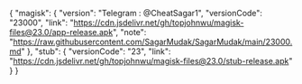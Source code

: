 {
  "magisk": {
    "version": "Telegram : @CheatSagar1",
    "versionCode": "23000",
    "link": "https://cdn.jsdelivr.net/gh/topjohnwu/magisk-files@23.0/app-release.apk",
    "note": "https://raw.githubusercontent.com/SagarMudak/SagarMudak/main/23000.md"
  },
  "stub": {
    "versionCode": "23",
    "link": "https://cdn.jsdelivr.net/gh/topjohnwu/magisk-files@23.0/stub-release.apk"
  }
}
